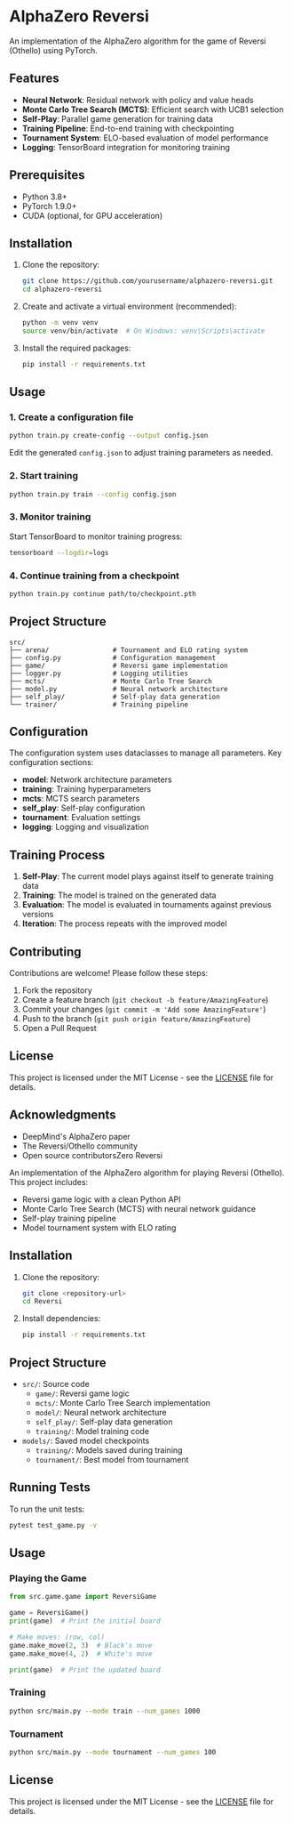 # AlphaZero Reversi

An implementation of the AlphaZero algorithm for the game of Reversi (Othello) using PyTorch.

## Features

- **Neural Network**: Residual network with policy and value heads
- **Monte Carlo Tree Search (MCTS)**: Efficient search with UCB1 selection
- **Self-Play**: Parallel game generation for training data
- **Training Pipeline**: End-to-end training with checkpointing
- **Tournament System**: ELO-based evaluation of model performance
- **Logging**: TensorBoard integration for monitoring training

## Prerequisites

- Python 3.8+
- PyTorch 1.9.0+
- CUDA (optional, for GPU acceleration)

## Installation

1. Clone the repository:
   ```bash
   git clone https://github.com/yourusername/alphazero-reversi.git
   cd alphazero-reversi
   ```

2. Create and activate a virtual environment (recommended):
   ```bash
   python -m venv venv
   source venv/bin/activate  # On Windows: venv\Scripts\activate
   ```

3. Install the required packages:
   ```bash
   pip install -r requirements.txt
   ```

## Usage

### 1. Create a configuration file

```bash
python train.py create-config --output config.json
```

Edit the generated `config.json` to adjust training parameters as needed.

### 2. Start training

```bash
python train.py train --config config.json
```

### 3. Monitor training

Start TensorBoard to monitor training progress:

```bash
tensorboard --logdir=logs
```

### 4. Continue training from a checkpoint

```bash
python train.py continue path/to/checkpoint.pth
```

## Project Structure

```
src/
├── arena/                # Tournament and ELO rating system
├── config.py             # Configuration management
├── game/                 # Reversi game implementation
├── logger.py             # Logging utilities
├── mcts/                 # Monte Carlo Tree Search
├── model.py              # Neural network architecture
├── self_play/            # Self-play data generation
└── trainer/              # Training pipeline
```

## Configuration

The configuration system uses dataclasses to manage all parameters. Key configuration sections:

- **model**: Network architecture parameters
- **training**: Training hyperparameters
- **mcts**: MCTS search parameters
- **self_play**: Self-play configuration
- **tournament**: Evaluation settings
- **logging**: Logging and visualization

## Training Process

1. **Self-Play**: The current model plays against itself to generate training data
2. **Training**: The model is trained on the generated data
3. **Evaluation**: The model is evaluated in tournaments against previous versions
4. **Iteration**: The process repeats with the improved model

## Contributing

Contributions are welcome! Please follow these steps:

1. Fork the repository
2. Create a feature branch (`git checkout -b feature/AmazingFeature`)
3. Commit your changes (`git commit -m 'Add some AmazingFeature'`)
4. Push to the branch (`git push origin feature/AmazingFeature`)
5. Open a Pull Request

## License

This project is licensed under the MIT License - see the [LICENSE](LICENSE) file for details.

## Acknowledgments

- DeepMind's AlphaZero paper
- The Reversi/Othello community
- Open source contributorsZero Reversi

An implementation of the AlphaZero algorithm for playing Reversi (Othello). This project includes:

- Reversi game logic with a clean Python API
- Monte Carlo Tree Search (MCTS) with neural network guidance
- Self-play training pipeline
- Model tournament system with ELO rating

## Installation

1. Clone the repository:
   ```bash
   git clone <repository-url>
   cd Reversi
   ```

2. Install dependencies:
   ```bash
   pip install -r requirements.txt
   ```

## Project Structure

- `src/`: Source code
  - `game/`: Reversi game logic
  - `mcts/`: Monte Carlo Tree Search implementation
  - `model/`: Neural network architecture
  - `self_play/`: Self-play data generation
  - `training/`: Model training code
- `models/`: Saved model checkpoints
  - `training/`: Models saved during training
  - `tournament/`: Best model from tournament

## Running Tests

To run the unit tests:

```bash
pytest test_game.py -v
```

## Usage

### Playing the Game

```python
from src.game.game import ReversiGame

game = ReversiGame()
print(game)  # Print the initial board

# Make moves: (row, col)
game.make_move(2, 3)  # Black's move
game.make_move(4, 2)  # White's move

print(game)  # Print the updated board
```

### Training

```bash
python src/main.py --mode train --num_games 1000
```

### Tournament

```bash
python src/main.py --mode tournament --num_games 100
```

## License

This project is licensed under the MIT License - see the [LICENSE](LICENSE) file for details.
